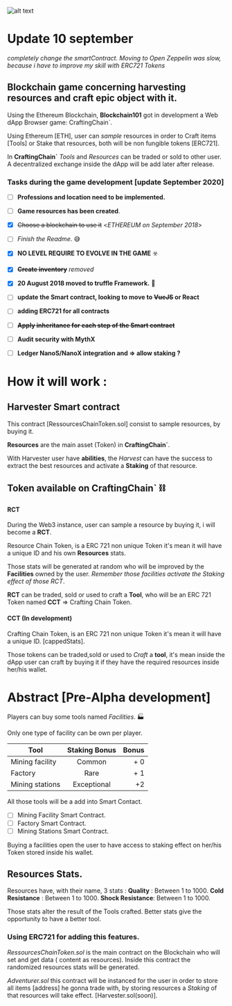 

![alt text](https://image.flaticon.com/icons/svg/2708/2708997.svg) 

# Update 10 september 
*completely change the smartContract. Moving to Open Zeppelin was slow, because i have to improve my skill with ERC721 Tokens*

## Blockchain game concerning harvesting resources and craft epic object with it.

Using the Ethereum Blockchain, **Blockchain101** got in development a Web dApp Browser game:  CraftingChain`.

Using Ethereum [ETH], user can *sample* resources in order to Craft items [Tools] or Stake that resources, both will be non fungible tokens [ERC721].

In **CraftingChain`** *Tools* and *Resources* can be traded or sold to other user.
A decentralized exchange inside the dApp will be add later after release.



### Tasks during the game development [update September 2020]

- [ ]  **Professions and location need to be implemented.**
- [ ]  **Game resources has been created**.
- [x]  ~~Choose a blockchain to use it~~  <*ETHEREUM on September 2018*>
- [ ]  *Finish the Readme*. :sweat_smile:
- [x]  **NO LEVEL REQUIRE TO EVOLVE IN THE GAME** ☣️
- [x]  ~~**Create inventory**~~ *removed*
- [x]  **20 August 2018 moved to truffle Framework.** 🍩
- [ ]  **update the Smart contract, looking to move to ~~VueJS~~ or React**
- [ ]  **adding ERC721 for all contracts**
- [ ]  ~~**Apply inheritance for each step of the Smart contract**~~
- [ ]  **Audit security with MythX**
- [ ]  **Ledger NanoS/NanoX integration and => allow staking ?**


# How it will work :
## Harvester Smart contract
This contract [RessourcesChainToken.sol] consist to sample resources, by buying it.


**Resources** are the main asset (Token) in **CraftingChain`**.


With Harvester user have **abilities**, the *Harvest* can have the success to extract the best resources and activate a **Staking** of that resource.

## Token available on CraftingChain` ⛓


#### **RCT**
During the Web3 instance, user can sample a resource by buying it, i will become a **RCT**.

Resource Chain Token, is a ERC 721 non unique Token it's mean it will have a unique ID and his own **Resources** stats. 

Those stats will be generated at random who will be improved by the **Facilities** owned by the user. *Remember those facilities activate the Staking effect of those RCT*. 

**RCT** can be traded, sold or used to craft a **Tool**, who will be an ERC 721 Token named **CCT** => Crafting Chain Token.

 

#### **CCT**  (In development)
Crafting Chain Token, is an ERC 721 non unique Token it's mean it will have a unique ID. [cappedStats]. 

Those tokens can be traded,sold or used to *Craft* a **tool**, it's mean inside the dApp user can craft by buying it if they have the required resources inside her/his wallet.



# Abstract [Pre-Alpha development]

Players can buy some tools named *Facilities*. 🏭

Only one type of facility can be own per player.

| Tool           | Staking Bonus  | Bonus |
| ---------------|:--------------:| -----:|
| Mining facility| Common         |   + 0 |
| Factory        | Rare           |   + 1 |
| Mining stations| Exceptional    |    +2 |

All those tools will be a add into Smart Contact.
- [ ] Mining Facility Smart Contract.
- [ ] Factory Smart Contract.
- [ ] Mining Stations Smart Contract.

Buying a facilities open the user to have access to staking effect on her/his Token stored inside his wallet.
 
 

## Resources Stats.

Resources have, with their name,  3 stats : 
**Quality** : Between 1 to 1000. 
**Cold Resistance** : Between 1 to 1000. 
**Shock Resistance**: Between 1 to 1000.

Those stats alter the result of the Tools crafted. Better stats give the opportunity to have a better tool.



### Using ERC721 for adding this features.

*RessourcesChainToken.sol* is the main contract on the Blockchain who will set and get data ( content as resources).
Inside this contract the randomized resources stats will be generated.

*Adventurer.sol* this contract will be instanced for the user in order to store all items [address] he gonna trade with, by storing resources a *Staking* of that resources will take effect. [Harvester.sol(soon)].













  